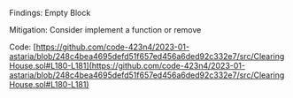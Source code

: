 Findings: Empty Block

Mitigation: Consider implement a function or remove

Code: [https://github.com/code-423n4/2023-01-astaria/blob/248c4bea4695defd51f657ed456a6ded92c332e7/src/ClearingHouse.sol#L180-L181](https://github.com/code-423n4/2023-01-astaria/blob/248c4bea4695defd51f657ed456a6ded92c332e7/src/ClearingHouse.sol#L180-L181)